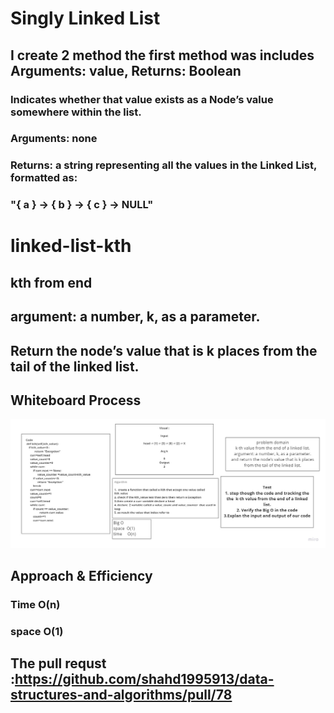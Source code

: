 # Singly Linked List
<!-- Short summary or background information -->
## I create 2 method the first method was includes Arguments: value, Returns: Boolean
### Indicates whether that value exists as a Node’s value somewhere within the list.
### Arguments: none
### Returns: a string representing all the values in the Linked List, formatted as:
### "{ a } -> { b } -> { c } -> NULL"

# linked-list-kth

## kth from end
## argument: a number, k, as a parameter.
## Return the node’s value that is k places from the tail of the linked list.

## Whiteboard Process
![linked_list_kth.jpg](linked_list_kth.jpg)


## Approach & Efficiency
### Time  O(n)
### space O(1)


## The pull requst :https://github.com/shahd1995913/data-structures-and-algorithms/pull/78




